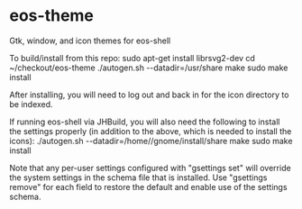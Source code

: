 # eos-theme
Gtk, window, and icon themes for eos-shell

To build/install from this repo:
sudo apt-get install librsvg2-dev
cd ~/checkout/eos-theme
./autogen.sh --datadir=/usr/share
make
sudo make install

After installing, you will need to log out and back in
for the icon directory to be indexed.

If running eos-shell via JHBuild, you will also need the following
to install the settings properly (in addition to the above,
which is needed to install the icons):
./autogen.sh --datadir=/home/<username>/gnome/install/share
make
sudo make install

Note that any per-user settings configured with "gsettings set"
will override the system settings in the schema file that is installed.
Use "gsettings remove" for each field to restore the default
and enable use of the settings schema.
